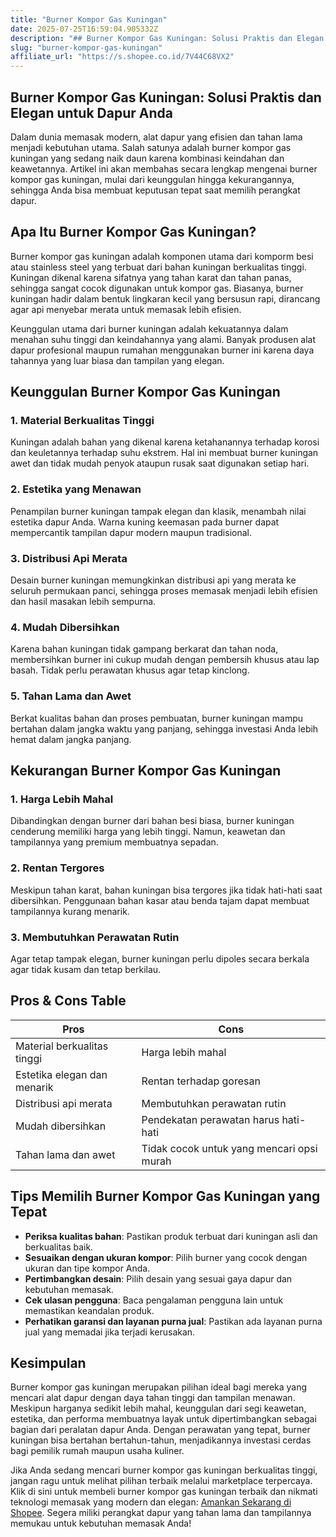 ```yaml
---
title: "Burner Kompor Gas Kuningan"
date: 2025-07-25T16:59:04.905332Z
description: "## Burner Kompor Gas Kuningan: Solusi Praktis dan Elegan untuk Dapur Anda..."
slug: "burner-kompor-gas-kuningan"
affiliate_url: "https://s.shopee.co.id/7V44C68VX2"
---
```

## Burner Kompor Gas Kuningan: Solusi Praktis dan Elegan untuk Dapur Anda

Dalam dunia memasak modern, alat dapur yang efisien dan tahan lama menjadi kebutuhan utama. Salah satunya adalah burner kompor gas kuningan yang sedang naik daun karena kombinasi keindahan dan keawetannya. Artikel ini akan membahas secara lengkap mengenai burner kompor gas kuningan, mulai dari keunggulan hingga kekurangannya, sehingga Anda bisa membuat keputusan tepat saat memilih perangkat dapur.

## Apa Itu Burner Kompor Gas Kuningan?

Burner kompor gas kuningan adalah komponen utama dari komporm besi atau stainless steel yang terbuat dari bahan kuningan berkualitas tinggi. Kuningan dikenal karena sifatnya yang tahan karat dan tahan panas, sehingga sangat cocok digunakan untuk kompor gas. Biasanya, burner kuningan hadir dalam bentuk lingkaran kecil yang bersusun rapi, dirancang agar api menyebar merata untuk memasak lebih efisien.

Keunggulan utama dari burner kuningan adalah kekuatannya dalam menahan suhu tinggi dan keindahannya yang alami. Banyak produsen alat dapur profesional maupun rumahan menggunakan burner ini karena daya tahannya yang luar biasa dan tampilan yang elegan.

## Keunggulan Burner Kompor Gas Kuningan

### 1. Material Berkualitas Tinggi
Kuningan adalah bahan yang dikenal karena ketahanannya terhadap korosi dan keuletannya terhadap suhu ekstrem. Hal ini membuat burner kuningan awet dan tidak mudah penyok ataupun rusak saat digunakan setiap hari.

### 2. Estetika yang Menawan
Penampilan burner kuningan tampak elegan dan klasik, menambah nilai estetika dapur Anda. Warna kuning keemasan pada burner dapat mempercantik tampilan dapur modern maupun tradisional.

### 3. Distribusi Api Merata
Desain burner kuningan memungkinkan distribusi api yang merata ke seluruh permukaan panci, sehingga proses memasak menjadi lebih efisien dan hasil masakan lebih sempurna.

### 4. Mudah Dibersihkan
Karena bahan kuningan tidak gampang berkarat dan tahan noda, membersihkan burner ini cukup mudah dengan pembersih khusus atau lap basah. Tidak perlu perawatan khusus agar tetap kinclong.

### 5. Tahan Lama dan Awet
Berkat kualitas bahan dan proses pembuatan, burner kuningan mampu bertahan dalam jangka waktu yang panjang, sehingga investasi Anda lebih hemat dalam jangka panjang.

## Kekurangan Burner Kompor Gas Kuningan

### 1. Harga Lebih Mahal
Dibandingkan dengan burner dari bahan besi biasa, burner kuningan cenderung memiliki harga yang lebih tinggi. Namun, keawetan dan tampilannya yang premium membuatnya sepadan.

### 2. Rentan Tergores
Meskipun tahan karat, bahan kuningan bisa tergores jika tidak hati-hati saat dibersihkan. Penggunaan bahan kasar atau benda tajam dapat membuat tampilannya kurang menarik.

### 3. Membutuhkan Perawatan Rutin
Agar tetap tampak elegan, burner kuningan perlu dipoles secara berkala agar tidak kusam dan tetap berkilau.

## Pros & Cons Table

| **Pros**                         | **Cons**                                |
|----------------------------------|----------------------------------------|
| Material berkualitas tinggi     | Harga lebih mahal                     |
| Estetika elegan dan menarik    | Rentan terhadap goresan               |
| Distribusi api merata           | Membutuhkan perawatan rutin          |
| Mudah dibersihkan               | Pendekatan perawatan harus hati-hati  |
| Tahan lama dan awet             | Tidak cocok untuk yang mencari opsi murah |

## Tips Memilih Burner Kompor Gas Kuningan yang Tepat

- **Periksa kualitas bahan**: Pastikan produk terbuat dari kuningan asli dan berkualitas baik.
- **Sesuaikan dengan ukuran kompor**: Pilih burner yang cocok dengan ukuran dan tipe kompor Anda.
- **Pertimbangkan desain**: Pilih desain yang sesuai gaya dapur dan kebutuhan memasak.
- **Cek ulasan pengguna**: Baca pengalaman pengguna lain untuk memastikan keandalan produk.
- **Perhatikan garansi dan layanan purna jual**: Pastikan ada layanan purna jual yang memadai jika terjadi kerusakan.

## Kesimpulan

Burner kompor gas kuningan merupakan pilihan ideal bagi mereka yang mencari alat dapur dengan daya tahan tinggi dan tampilan menawan. Meskipun harganya sedikit lebih mahal, keunggulan dari segi keawetan, estetika, dan performa membuatnya layak untuk dipertimbangkan sebagai bagian dari peralatan dapur Anda. Dengan perawatan yang tepat, burner kuningan bisa bertahan bertahun-tahun, menjadikannya investasi cerdas bagi pemilik rumah maupun usaha kuliner.

Jika Anda sedang mencari burner kompor gas kuningan berkualitas tinggi, jangan ragu untuk melihat pilihan terbaik melalui marketplace terpercaya. Klik di sini untuk membeli burner kompor gas kuningan terbaik dan nikmati teknologi memasak yang modern dan elegan: [Amankan Sekarang di Shopee](https://s.shopee.co.id/7V44C68VX2). Segera miliki perangkat dapur yang tahan lama dan tampilannya memukau untuk kebutuhan memasak Anda!